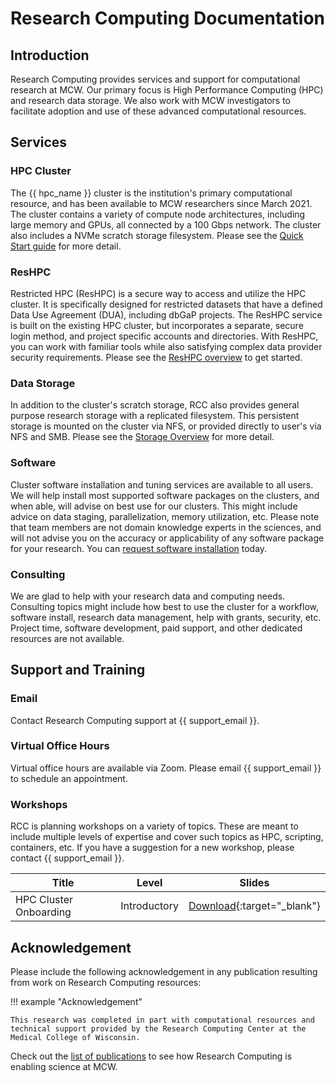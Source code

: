 # Research Computing Documentation

## Introduction

Research Computing provides services and support for computational research at MCW. Our primary focus is High Performance Computing (HPC) and research data storage. We also work with MCW investigators to facilitate adoption and use of these advanced computational resources.

## Services

### HPC Cluster

The {{ hpc_name }} cluster is the institution's primary computational resource, and has been available to MCW researchers since March 2021. The cluster contains a variety of compute node architectures, including large memory and GPUs, all connected by a 100 Gbps network. The cluster also includes a NVMe scratch storage filesystem. Please see the [Quick Start guide](cluster/quickstart.md) for more detail.

### ResHPC

Restricted HPC (ResHPC) is a secure way to access and utilize the HPC cluster. It is specifically designed for restricted datasets that have a defined Data Use Agreement (DUA), including dbGaP projects. The ResHPC service is built on the existing HPC cluster, but incorporates a separate, secure login method, and project specific accounts and directories. With ResHPC, you can work with familiar tools while also satisfying complex data provider security requirements. Please see the [ResHPC overview](secure-computing/reshpc.md) to get started.

### Data Storage

In addition to the cluster's scratch storage, RCC also provides general purpose research storage with a replicated filesystem. This persistent storage is mounted on the cluster via NFS, or provided directly to user's via NFS and SMB. Please see the [Storage Overview](storage/rcc-storage.md) for more detail.

### Software

Cluster software installation and tuning services are available to all users. We will help install most supported software packages on the clusters, and when able, will advise on best use for our clusters. This might include advice on data staging, parallelization, memory utilization, etc. Please note that team members are not domain knowledge experts in the sciences, and will not advise you on the accuracy or applicability of any software package for your research. You can [request software installation](software/module-request.md) today.

### Consulting

We are glad to help with your research data and computing needs. Consulting topics might include how best to use the cluster for a workflow, software install, research data management, help with grants, security, etc. Project time, software development, paid support, and other dedicated resources are not available.

## Support and Training

### Email

Contact Research Computing support at {{ support_email }}.

### Virtual Office Hours

Virtual office hours are available via Zoom. Please email {{ support_email }} to schedule an appointment.

### Workshops

RCC is planning workshops on a variety of topics. These are meant to include multiple levels of expertise and cover such topics as HPC, scripting, containers, etc. If you have a suggestion for a new workshop, please contact {{ support_email }}.

| Title | Level | Slides |
| ----- | ----- | ------ |
| HPC Cluster Onboarding | Introductory | [Download](_static/files/HPC_Cluster_Onboarding_2025.pdf){:target="_blank"} |

## Acknowledgement

Please include the following acknowledgement in any publication resulting from work on Research Computing resources:

!!! example "Acknowledgement"

    This research was completed in part with computational resources and 
    technical support provided by the Research Computing Center at the 
    Medical College of Wisconsin.

Check out the [list of publications](pubs.md) to see how Research Computing is enabling science at MCW.
